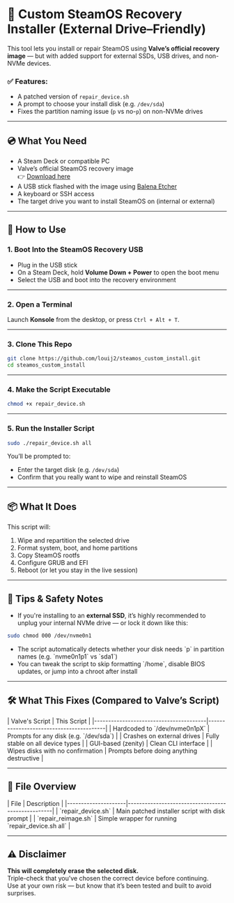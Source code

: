 # 🔧 Custom SteamOS Recovery Installer (External Drive–Friendly)

This tool lets you install or repair SteamOS using **Valve’s official recovery image** — but with added support for external SSDs, USB drives, and non-NVMe devices.

### ✅ Features:
- A patched version of `repair_device.sh`
- A prompt to choose your install disk (e.g. `/dev/sda`)
- Fixes the partition naming issue (`p` vs no-`p`) on non-NVMe drives

---

## 💿 What You Need

- A Steam Deck or compatible PC
- Valve’s official SteamOS recovery image  
  👉 [Download here](https://store.steampowered.com/steamos/download/?ver=custom)
- A USB stick flashed with the image using [Balena Etcher](https://www.balena.io/etcher/)
- A keyboard or SSH access
- The target drive you want to install SteamOS on (internal or external)

---

## 🚀 How to Use

### 1. Boot Into the SteamOS Recovery USB

- Plug in the USB stick
- On a Steam Deck, hold **Volume Down + Power** to open the boot menu
- Select the USB and boot into the recovery environment

---

### 2. Open a Terminal

Launch **Konsole** from the desktop, or press `Ctrl + Alt + T`.

---

### 3. Clone This Repo

```bash
git clone https://github.com/louij2/steamos_custom_install.git
cd steamos_custom_install 
```
---

### 4. Make the Script Executable

```bash
chmod +x repair_device.sh
```
---
### 5. Run the Installer Script

```bash
sudo ./repair_device.sh all
```

You’ll be prompted to:
- Enter the target disk (e.g. `/dev/sda`)
- Confirm that you really want to wipe and reinstall SteamOS

---

## 📦 What It Does

This script will:

1. Wipe and repartition the selected drive  
2. Format system, boot, and home partitions  
3. Copy SteamOS rootfs  
4. Configure GRUB and EFI  
5. Reboot (or let you stay in the live session)

---

## 🧠 Tips & Safety Notes

- If you're installing to an **external SSD**, it’s highly recommended to unplug your internal NVMe drive — or lock it down like this:

```bash
sudo chmod 000 /dev/nvme0n1
```

- The script automatically detects whether your disk needs \`p\` in partition names (e.g. \`nvme0n1p1\` vs \`sda1\`)
- You can tweak the script to skip formatting \`/home\`, disable BIOS updates, or jump into a chroot after install

---

## 🛠 What This Fixes (Compared to Valve’s Script)

\| Valve's Script                          \| This Script                             \|
\|----------------------------------------\|-----------------------------------------\|
\| Hardcoded to \`/dev/nvme0n1pX\`          \| Prompts for any disk (e.g. \`/dev/sda\`)  \|
\| Crashes on external drives             \| Fully stable on all device types        \|
\| GUI-based (zenity)                     \| Clean CLI interface                     \|
\| Wipes disks with no confirmation       \| Prompts before doing anything destructive \|

---

## 📂 File Overview

\| File                \| Description                                       \|
\|---------------------\|---------------------------------------------------\|
\| \`repair_device.sh\`  \| Main patched installer script with disk prompt    \|
\| \`repair_reimage.sh\` \| Simple wrapper for running \`repair_device.sh all\` |

---

## ⚠️ Disclaimer

**This will completely erase the selected disk.**  
Triple-check that you’ve chosen the correct device before continuing.  
Use at your own risk — but know that it’s been tested and built to avoid surprises.